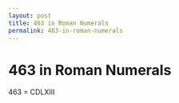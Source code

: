 ```yaml
---
layout: post
title: 463 in Roman Numerals
permalink: 463-in-roman-numerals
---
```


# 463 in Roman Numerals

463 = CDLXIII
